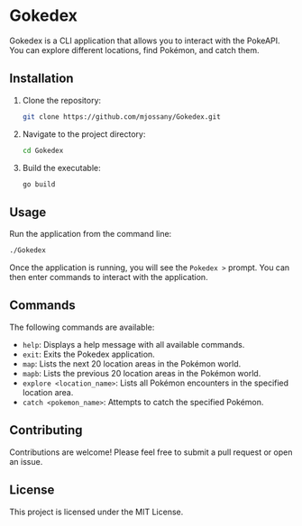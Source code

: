 # Gokedex

Gokedex is a CLI application that allows you to interact with the PokeAPI. You can explore different locations, find Pokémon, and catch them.

## Installation

1. Clone the repository:
   ```bash
   git clone https://github.com/mjossany/Gokedex.git
   ```
2. Navigate to the project directory:
   ```bash
   cd Gokedex
   ```
3. Build the executable:
   ```bash
   go build
   ```

## Usage

Run the application from the command line:

```bash
./Gokedex
```

Once the application is running, you will see the `Pokedex >` prompt. You can then enter commands to interact with the application.

## Commands

The following commands are available:

*   `help`: Displays a help message with all available commands.
*   `exit`: Exits the Pokedex application.
*   `map`: Lists the next 20 location areas in the Pokémon world.
*   `mapb`: Lists the previous 20 location areas in the Pokémon world.
*   `explore <location_name>`: Lists all Pokémon encounters in the specified location area.
*   `catch <pokemon_name>`: Attempts to catch the specified Pokémon.

## Contributing

Contributions are welcome! Please feel free to submit a pull request or open an issue.

## License

This project is licensed under the MIT License.
